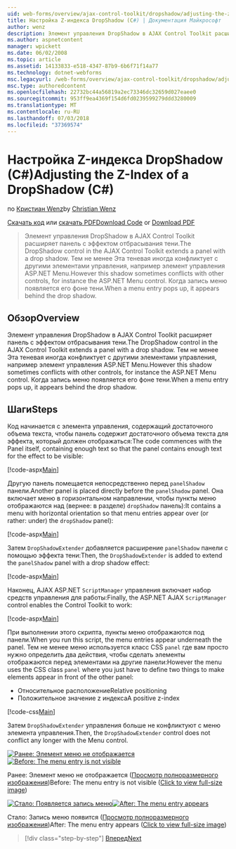 ```yaml
---
uid: web-forms/overview/ajax-control-toolkit/dropshadow/adjusting-the-z-index-of-a-dropshadow-cs
title: Настройка Z-индекса DropShadow (C#) | Документация Майкрософт
author: wenz
description: Элемент управления DropShadow в AJAX Control Toolkit расширяет панель с эффектом отбрасывания тени. Тем не менее Эта теневая иногда конфликтует с другими элементами управления, для пап...
ms.author: aspnetcontent
manager: wpickett
ms.date: 06/02/2008
ms.topic: article
ms.assetid: 14133833-e518-4347-87b9-6b6f71f14a77
ms.technology: dotnet-webforms
msc.legacyurl: /web-forms/overview/ajax-control-toolkit/dropshadow/adjusting-the-z-index-of-a-dropshadow-cs
msc.type: authoredcontent
ms.openlocfilehash: 22732bc44a56819a2ec73346dc32659d027eaee0
ms.sourcegitcommit: 953ff9ea4369f154d6fd0239599279ddd3280009
ms.translationtype: MT
ms.contentlocale: ru-RU
ms.lasthandoff: 07/03/2018
ms.locfileid: "37369574"
---
```

<a name="adjusting-the-z-index-of-a-dropshadow-c"></a><span data-ttu-id="88e30-104">Настройка Z-индекса DropShadow (C#)</span><span class="sxs-lookup"><span data-stu-id="88e30-104">Adjusting the Z-Index of a DropShadow (C#)</span></span>
====================
<span data-ttu-id="88e30-105">по [Кристиан Wenz](https://github.com/wenz)</span><span class="sxs-lookup"><span data-stu-id="88e30-105">by [Christian Wenz](https://github.com/wenz)</span></span>

<span data-ttu-id="88e30-106">[Скачать код](http://download.microsoft.com/download/5/1/6/51652a81-500b-4f6b-88d3-617103e7941e/DropShadow1.cs.zip) или [скачать PDF](http://download.microsoft.com/download/b/6/a/b6ae89ee-df69-4c87-9bfb-ad1eb2b23373/dropshadow1CS.pdf)</span><span class="sxs-lookup"><span data-stu-id="88e30-106">[Download Code](http://download.microsoft.com/download/5/1/6/51652a81-500b-4f6b-88d3-617103e7941e/DropShadow1.cs.zip) or [Download PDF](http://download.microsoft.com/download/b/6/a/b6ae89ee-df69-4c87-9bfb-ad1eb2b23373/dropshadow1CS.pdf)</span></span>

> <span data-ttu-id="88e30-107">Элемент управления DropShadow в AJAX Control Toolkit расширяет панель с эффектом отбрасывания тени.</span><span class="sxs-lookup"><span data-stu-id="88e30-107">The DropShadow control in the AJAX Control Toolkit extends a panel with a drop shadow.</span></span> <span data-ttu-id="88e30-108">Тем не менее Эта теневая иногда конфликтует с другими элементами управления, например элемент управления ASP.NET Menu.</span><span class="sxs-lookup"><span data-stu-id="88e30-108">However this shadow sometimes conflicts with other controls, for instance the ASP.NET Menu control.</span></span> <span data-ttu-id="88e30-109">Когда запись меню появляется его фоне тени.</span><span class="sxs-lookup"><span data-stu-id="88e30-109">When a menu entry pops up, it appears behind the drop shadow.</span></span>


## <a name="overview"></a><span data-ttu-id="88e30-110">Обзор</span><span class="sxs-lookup"><span data-stu-id="88e30-110">Overview</span></span>

<span data-ttu-id="88e30-111">Элемент управления DropShadow в AJAX Control Toolkit расширяет панель с эффектом отбрасывания тени.</span><span class="sxs-lookup"><span data-stu-id="88e30-111">The DropShadow control in the AJAX Control Toolkit extends a panel with a drop shadow.</span></span> <span data-ttu-id="88e30-112">Тем не менее Эта теневая иногда конфликтует с другими элементами управления, например элемент управления ASP.NET Menu.</span><span class="sxs-lookup"><span data-stu-id="88e30-112">However this shadow sometimes conflicts with other controls, for instance the ASP.NET Menu control.</span></span> <span data-ttu-id="88e30-113">Когда запись меню появляется его фоне тени.</span><span class="sxs-lookup"><span data-stu-id="88e30-113">When a menu entry pops up, it appears behind the drop shadow.</span></span>

## <a name="steps"></a><span data-ttu-id="88e30-114">Шаги</span><span class="sxs-lookup"><span data-stu-id="88e30-114">Steps</span></span>

<span data-ttu-id="88e30-115">Код начинается с элемента управления, содержащий достаточного объема текста, чтобы панель содержит достаточного объема текста для эффекта, который должен отображаться:</span><span class="sxs-lookup"><span data-stu-id="88e30-115">The code commences with the Panel itself, containing enough text so that the panel contains enough text for the effect to be visible:</span></span>

[!code-aspx[Main](adjusting-the-z-index-of-a-dropshadow-cs/samples/sample1.aspx)]

<span data-ttu-id="88e30-116">Другую панель помещается непосредственно перед `panelShadow` панели.</span><span class="sxs-lookup"><span data-stu-id="88e30-116">Another panel is placed directly before the `panelShadow` panel.</span></span> <span data-ttu-id="88e30-117">Она включает меню в горизонтальном направлении, чтобы пункты меню отображаются над (вернее: в разделе) `dropShadow` панель):</span><span class="sxs-lookup"><span data-stu-id="88e30-117">It contains a menu with horizontal orientation so that menu entries appear over (or rather: under) the `dropShadow` panel):</span></span>

[!code-aspx[Main](adjusting-the-z-index-of-a-dropshadow-cs/samples/sample2.aspx)]

<span data-ttu-id="88e30-118">Затем `DropShadowExtender` добавляется расширение `panelShadow` панели с помощью эффекта тени:</span><span class="sxs-lookup"><span data-stu-id="88e30-118">Then, the `DropShadowExtender` is added to extend the `panelShadow` panel with a drop shadow effect:</span></span>

[!code-aspx[Main](adjusting-the-z-index-of-a-dropshadow-cs/samples/sample3.aspx)]

<span data-ttu-id="88e30-119">Наконец, AJAX ASP.NET `ScriptManager` управления включает набор средств управления для работы:</span><span class="sxs-lookup"><span data-stu-id="88e30-119">Finally, the ASP.NET AJAX `ScriptManager` control enables the Control Toolkit to work:</span></span>

[!code-aspx[Main](adjusting-the-z-index-of-a-dropshadow-cs/samples/sample4.aspx)]

<span data-ttu-id="88e30-120">При выполнении этого скрипта, пункты меню отображаются под панели.</span><span class="sxs-lookup"><span data-stu-id="88e30-120">When you run this script, the menu entries appear underneath the panel.</span></span> <span data-ttu-id="88e30-121">Тем не менее меню используется класс CSS `panel` где вам просто нужно определить два действия, чтобы сделать элементы отображаются перед элементами на другие панели:</span><span class="sxs-lookup"><span data-stu-id="88e30-121">However the menu uses the CSS class `panel` where you just have to define two things to make elements appear in front of the other panel:</span></span>

- <span data-ttu-id="88e30-122">Относительное расположение</span><span class="sxs-lookup"><span data-stu-id="88e30-122">Relative positioning</span></span>
- <span data-ttu-id="88e30-123">Положительное значение z индекса</span><span class="sxs-lookup"><span data-stu-id="88e30-123">A positive z-index</span></span>

[!code-css[Main](adjusting-the-z-index-of-a-dropshadow-cs/samples/sample5.css)]

<span data-ttu-id="88e30-124">Затем `DropShadowExtender` управления больше не конфликтуют с меню элемента управления.</span><span class="sxs-lookup"><span data-stu-id="88e30-124">Then, the `DropShadowExtender` control does not conflict any longer with the Menu control.</span></span>


<span data-ttu-id="88e30-125">[![Ранее: Элемент меню не отображается](adjusting-the-z-index-of-a-dropshadow-cs/_static/image2.png)](adjusting-the-z-index-of-a-dropshadow-cs/_static/image1.png)</span><span class="sxs-lookup"><span data-stu-id="88e30-125">[![Before: The menu entry is not visible](adjusting-the-z-index-of-a-dropshadow-cs/_static/image2.png)](adjusting-the-z-index-of-a-dropshadow-cs/_static/image1.png)</span></span>

<span data-ttu-id="88e30-126">Ранее: Элемент меню не отображается ([Просмотр полноразмерного изображения](adjusting-the-z-index-of-a-dropshadow-cs/_static/image3.png))</span><span class="sxs-lookup"><span data-stu-id="88e30-126">Before: The menu entry is not visible ([Click to view full-size image](adjusting-the-z-index-of-a-dropshadow-cs/_static/image3.png))</span></span>


<span data-ttu-id="88e30-127">[![Стало: Появляется запись меню](adjusting-the-z-index-of-a-dropshadow-cs/_static/image5.png)](adjusting-the-z-index-of-a-dropshadow-cs/_static/image4.png)</span><span class="sxs-lookup"><span data-stu-id="88e30-127">[![After: The menu entry appears](adjusting-the-z-index-of-a-dropshadow-cs/_static/image5.png)](adjusting-the-z-index-of-a-dropshadow-cs/_static/image4.png)</span></span>

<span data-ttu-id="88e30-128">Стало: Запись меню появится ([Просмотр полноразмерного изображения](adjusting-the-z-index-of-a-dropshadow-cs/_static/image6.png))</span><span class="sxs-lookup"><span data-stu-id="88e30-128">After: The menu entry appears ([Click to view full-size image](adjusting-the-z-index-of-a-dropshadow-cs/_static/image6.png))</span></span>

> [!div class="step-by-step"]
> [<span data-ttu-id="88e30-129">Вперед</span><span class="sxs-lookup"><span data-stu-id="88e30-129">Next</span></span>](manipulating-dropshadow-properties-from-client-code-cs.md)
